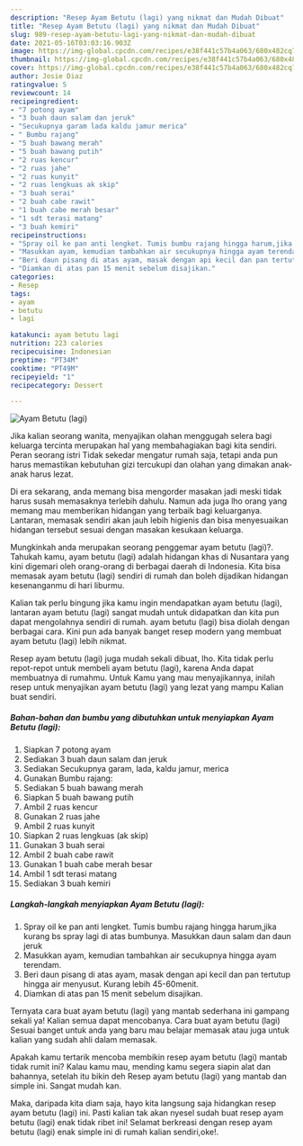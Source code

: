 ```yaml
---
description: "Resep Ayam Betutu (lagi) yang nikmat dan Mudah Dibuat"
title: "Resep Ayam Betutu (lagi) yang nikmat dan Mudah Dibuat"
slug: 989-resep-ayam-betutu-lagi-yang-nikmat-dan-mudah-dibuat
date: 2021-05-16T03:03:16.903Z
image: https://img-global.cpcdn.com/recipes/e38f441c57b4a063/680x482cq70/ayam-betutu-lagi-foto-resep-utama.jpg
thumbnail: https://img-global.cpcdn.com/recipes/e38f441c57b4a063/680x482cq70/ayam-betutu-lagi-foto-resep-utama.jpg
cover: https://img-global.cpcdn.com/recipes/e38f441c57b4a063/680x482cq70/ayam-betutu-lagi-foto-resep-utama.jpg
author: Josie Diaz
ratingvalue: 5
reviewcount: 14
recipeingredient:
- "7 potong ayam"
- "3 buah daun salam dan jeruk"
- "Secukupnya garam lada kaldu jamur merica"
- " Bumbu rajang"
- "5 buah bawang merah"
- "5 buah bawang putih"
- "2 ruas kencur"
- "2 ruas jahe"
- "2 ruas kunyit"
- "2 ruas lengkuas ak skip"
- "3 buah serai"
- "2 buah cabe rawit"
- "1 buah cabe merah besar"
- "1 sdt terasi matang"
- "3 buah kemiri"
recipeinstructions:
- "Spray oil ke pan anti lengket. Tumis bumbu rajang hingga harum,jika kurang bs spray lagi di atas bumbunya. Masukkan daun salam dan daun jeruk"
- "Masukkan ayam, kemudian tambahkan air secukupnya hingga ayam terendam."
- "Beri daun pisang di atas ayam, masak dengan api kecil dan pan tertutup hingga air menyusut. Kurang lebih 45-60menit."
- "Diamkan di atas pan 15 menit sebelum disajikan."
categories:
- Resep
tags:
- ayam
- betutu
- lagi

katakunci: ayam betutu lagi 
nutrition: 223 calories
recipecuisine: Indonesian
preptime: "PT34M"
cooktime: "PT49M"
recipeyield: "1"
recipecategory: Dessert

---
```



![Ayam Betutu (lagi)](https://img-global.cpcdn.com/recipes/e38f441c57b4a063/680x482cq70/ayam-betutu-lagi-foto-resep-utama.jpg)

Jika kalian seorang wanita, menyajikan olahan menggugah selera bagi keluarga tercinta merupakan hal yang membahagiakan bagi kita sendiri. Peran seorang istri Tidak sekedar mengatur rumah saja, tetapi anda pun harus memastikan kebutuhan gizi tercukupi dan olahan yang dimakan anak-anak harus lezat.

Di era  sekarang, anda memang bisa mengorder masakan jadi meski tidak harus susah memasaknya terlebih dahulu. Namun ada juga lho orang yang memang mau memberikan hidangan yang terbaik bagi keluarganya. Lantaran, memasak sendiri akan jauh lebih higienis dan bisa menyesuaikan hidangan tersebut sesuai dengan masakan kesukaan keluarga. 



Mungkinkah anda merupakan seorang penggemar ayam betutu (lagi)?. Tahukah kamu, ayam betutu (lagi) adalah hidangan khas di Nusantara yang kini digemari oleh orang-orang di berbagai daerah di Indonesia. Kita bisa memasak ayam betutu (lagi) sendiri di rumah dan boleh dijadikan hidangan kesenanganmu di hari liburmu.

Kalian tak perlu bingung jika kamu ingin mendapatkan ayam betutu (lagi), lantaran ayam betutu (lagi) sangat mudah untuk didapatkan dan kita pun dapat mengolahnya sendiri di rumah. ayam betutu (lagi) bisa diolah dengan berbagai cara. Kini pun ada banyak banget resep modern yang membuat ayam betutu (lagi) lebih nikmat.

Resep ayam betutu (lagi) juga mudah sekali dibuat, lho. Kita tidak perlu repot-repot untuk membeli ayam betutu (lagi), karena Anda dapat membuatnya di rumahmu. Untuk Kamu yang mau menyajikannya, inilah resep untuk menyajikan ayam betutu (lagi) yang lezat yang mampu Kalian buat sendiri.

<!--inarticleads1-->

##### Bahan-bahan dan bumbu yang dibutuhkan untuk menyiapkan Ayam Betutu (lagi):

1. Siapkan 7 potong ayam
1. Sediakan 3 buah daun salam dan jeruk
1. Sediakan Secukupnya garam, lada, kaldu jamur, merica
1. Gunakan  Bumbu rajang:
1. Sediakan 5 buah bawang merah
1. Siapkan 5 buah bawang putih
1. Ambil 2 ruas kencur
1. Gunakan 2 ruas jahe
1. Ambil 2 ruas kunyit
1. Siapkan 2 ruas lengkuas (ak skip)
1. Gunakan 3 buah serai
1. Ambil 2 buah cabe rawit
1. Gunakan 1 buah cabe merah besar
1. Ambil 1 sdt terasi matang
1. Sediakan 3 buah kemiri




<!--inarticleads2-->

##### Langkah-langkah menyiapkan Ayam Betutu (lagi):

1. Spray oil ke pan anti lengket. Tumis bumbu rajang hingga harum,jika kurang bs spray lagi di atas bumbunya. Masukkan daun salam dan daun jeruk
1. Masukkan ayam, kemudian tambahkan air secukupnya hingga ayam terendam.
1. Beri daun pisang di atas ayam, masak dengan api kecil dan pan tertutup hingga air menyusut. Kurang lebih 45-60menit.
1. Diamkan di atas pan 15 menit sebelum disajikan.




Ternyata cara buat ayam betutu (lagi) yang mantab sederhana ini gampang sekali ya! Kalian semua dapat mencobanya. Cara buat ayam betutu (lagi) Sesuai banget untuk anda yang baru mau belajar memasak atau juga untuk kalian yang sudah ahli dalam memasak.

Apakah kamu tertarik mencoba membikin resep ayam betutu (lagi) mantab tidak rumit ini? Kalau kamu mau, mending kamu segera siapin alat dan bahannya, setelah itu bikin deh Resep ayam betutu (lagi) yang mantab dan simple ini. Sangat mudah kan. 

Maka, daripada kita diam saja, hayo kita langsung saja hidangkan resep ayam betutu (lagi) ini. Pasti kalian tak akan nyesel sudah buat resep ayam betutu (lagi) enak tidak ribet ini! Selamat berkreasi dengan resep ayam betutu (lagi) enak simple ini di rumah kalian sendiri,oke!.

